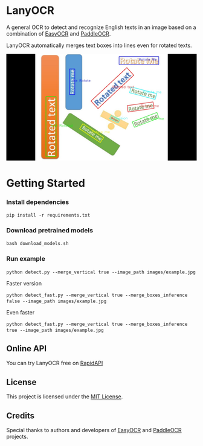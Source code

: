 # LanyOCR

A general OCR to detect and recognize English texts in an image based on a combination of [EasyOCR](https://github.com/JaidedAI/EasyOCR) and [PaddleOCR](https://github.com/PaddlePaddle/PaddleOCR).

LanyOCR automatically merges text boxes into lines even for rotated texts.

![alt text](outputs/output.jpg)

# Getting Started
### Install dependencies
```
pip install -r requirements.txt
```

### Download pretrained models
```
bash download_models.sh
```

### Run example
```
python detect.py --merge_vertical true --image_path images/example.jpg
```

Faster version
```
python detect_fast.py --merge_vertical true --merge_boxes_inference false --image_path images/example.jpg
```

Even faster
```
python detect_fast.py --merge_vertical true --merge_boxes_inference true --image_path images/example.jpg
```

## Online API

You can try LanyOCR free on [RapidAPI](https://rapidapi.com/JC1DA/api/lanyocr)


## License

This project is licensed under the [MIT License](LICENSE).

## Credits
Special thanks to authors and developers of [EasyOCR](https://github.com/JaidedAI/EasyOCR) and [PaddleOCR](https://github.com/PaddlePaddle/PaddleOCR) projects.
